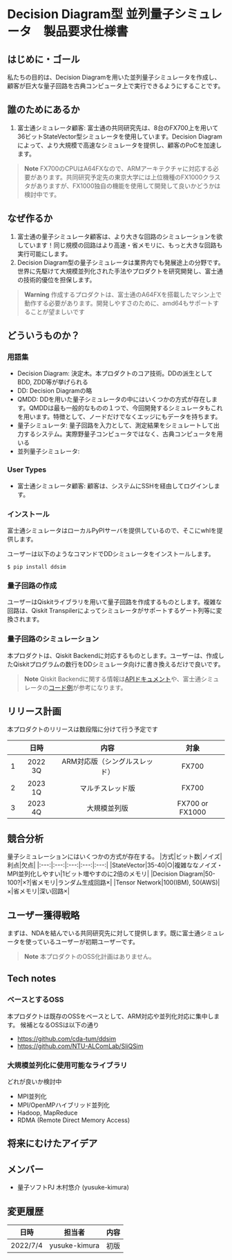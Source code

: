# Decision Diagram型 並列量子シミュレータ　製品要求仕様書

## はじめに・ゴール
私たちの目的は、Decision Diagramを用いた並列量子シミュレータを作成し、顧客が巨大な量子回路を古典コンピュータ上で実行できるようにすることです。

## 誰のためにあるか
1. 富士通シミュレータ顧客: 富士通の共同研究先は、8台のFX700上を用いて36ビットStateVector型シミュレータを使用しています。Decision Diagramによって、より大規模で高速なシミュレータを提供し、顧客のPoCを加速します。

> **Note**
> FX700のCPUはA64FXなので、ARMアーキテクチャに対応する必要があります。共同研究予定先の東京大学には上位機種のFX1000クラスタがありますが、FX1000独自の機能を使用して開発して良いかどうかは検討中です。

## なぜ作るか
1. 富士通の量子シミュレータ顧客は、より大きな回路のシミュレーションを欲しています！同じ規模の回路はより高速・省メモリに、もっと大きな回路も実行可能にします。
1. Decision Diagram型の量子シミュレータは業界内でも発展途上の分野です。世界に先駆けて大規模並列化された手法やプロダクトを研究開発し、富士通の技術的優位を担保します。

> **Warning**
> 作成するプロダクトは、富士通のA64FXを搭載したマシン上で動作する必要があります。開発しやすさのために、amd64もサポートすることが望ましいです

## どういうものか？
### 用語集
* Decision Diagram: 決定木。本プロダクトのコア技術。DDの派生としてBDD, ZDD等が挙げられる
* DD: Decision Diagramの略
* QMDD: DDを用いた量子シミュレータの中にはいくつかの方式が存在します。QMDDは最も一般的なものの１つで、今回開発するシミュレータもこれを用います。特徴として、ノードだけでなくエッジにもデータを持ちます。
* 量子シミュレータ: 量子回路を入力として、測定結果をシミュレートして出力するシステム。実際野量子コンピュータではなく、古典コンピュータを用いる
* 並列量子シミュレータ: 
### User Types
* 富士通シミュレータ顧客: 顧客は、システムにSSHを経由してログインします。
### インストール
富士通シミュレータはローカルPyPIサーバを提供しているので、そこにwhlを提供します。

ユーザーは以下のようなコマンドでDDシミュレータをインストールします。
```
$ pip install ddsim
```

### 量子回路の作成
ユーザーはQiskitライブラリを用いて量子回路を作成するものとします。複雑な回路は、Qiskit Transpilerによってシミュレータがサポートするゲート列等に変換されます。

### 量子回路のシミュレーション
本プロダクトは、Qiskit Backendに対応するものとします。ユーザーは、作成したQiskitプログラムの数行をDDシミュレータ向けに書き換えるだけで良いです。

> **Note**
> Qiskit Backendに関する情報は[APIドキュメント](https://qiskit.org/documentation/apidoc/providers_models.html)や、富士通シミュレータの[コード例](https://github.labs.fujitsu.com/quantum-computing/qiskit-qulacs/blob/develop/src/qiskit_qulacs/qulacs_backend.py)が参考になります。

## リリース計画
本プロダクトのリリースは数段階に分けて行う予定です

||日時|内容|対象|
|:---:|:---:|:---:|:---:|
|1|2022 3Q|ARM対応版（シングルスレッド）|FX700|
|2|2023 1Q|マルチスレッド版|FX700|
|3|2023 4Q|大規模並列版|FX700 or FX1000|


## 競合分析
量子シミュレーションにはいくつかの方式が存在する。
|方式|ビット数|ノイズ|利点|欠点|
|:---:|:---:|:---:|:---:|:---:|
|StateVector|35-40|○|複雑ななノイズ・MPI並列化しやすい|1ビット増やすのに2倍のメモリ|
|Decision Diagram|50-100?|×?|省メモリ|ランダム生成回路×|
|Tensor Network|100(IBM), 50(AWS)|×|省メモリ|深い回路×|

## ユーザー獲得戦略
まずは、NDAを結んでいる共同研究先に対して提供します。既に富士通シミュレータを使っているユーザーが初期ユーザーです。

> **Note**
> 本プロダクトのOSS化計画はありません。

## Tech notes
### ベースとするOSS
本プロダクトは既存のOSSをベースとして、ARM対応や並列化対応に集中します。
候補となるOSSは以下の通り
* https://github.com/cda-tum/ddsim
* https://github.com/NTU-ALComLab/SliQSim


### 大規模並列化に使用可能なライブラリ
どれが良いか検討中
* MPI並列化
* MPI/OpenMPハイブリッド並列化
* Hadoop, MapReduce
* RDMA (Remote Direct Memory Access)

## 将来にむけたアイデア

## メンバー
* 量子ソフトPJ 木村悠介 (yusuke-kimura)

## 変更履歴
|日時|担当者|内容|
|:---:|:---:|:---|
|2022/7/4|yusuke-kimura|初版|
